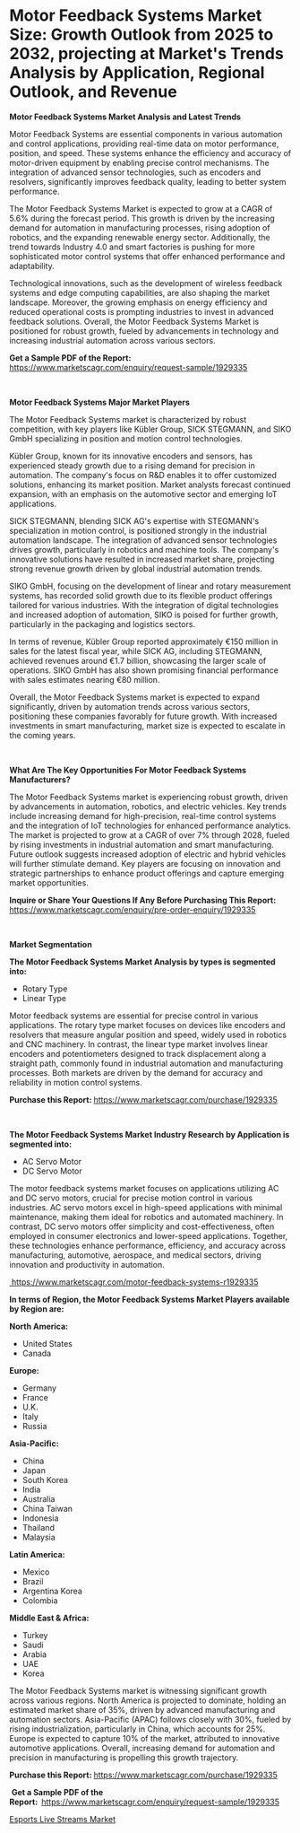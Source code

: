 <p><h1>Motor Feedback Systems Market Size: Growth Outlook from 2025 to 2032, projecting at Market's Trends Analysis by Application, Regional Outlook, and Revenue</h1></p><p><strong>Motor Feedback Systems Market Analysis and Latest Trends</strong></p>
<p><p>Motor Feedback Systems are essential components in various automation and control applications, providing real-time data on motor performance, position, and speed. These systems enhance the efficiency and accuracy of motor-driven equipment by enabling precise control mechanisms. The integration of advanced sensor technologies, such as encoders and resolvers, significantly improves feedback quality, leading to better system performance.</p><p>The Motor Feedback Systems Market is expected to grow at a CAGR of 5.6% during the forecast period. This growth is driven by the increasing demand for automation in manufacturing processes, rising adoption of robotics, and the expanding renewable energy sector. Additionally, the trend towards Industry 4.0 and smart factories is pushing for more sophisticated motor control systems that offer enhanced performance and adaptability.</p><p>Technological innovations, such as the development of wireless feedback systems and edge computing capabilities, are also shaping the market landscape. Moreover, the growing emphasis on energy efficiency and reduced operational costs is prompting industries to invest in advanced feedback solutions. Overall, the Motor Feedback Systems Market is positioned for robust growth, fueled by advancements in technology and increasing industrial automation across various sectors.</p></p>
<p><strong>Get a Sample PDF of the Report:&nbsp;</strong> <a href="https://www.marketscagr.com/enquiry/request-sample/1929335?utm_campaign=1126&utm_medium=2&utm_source=Github&utm_content=ia&utm_term=29032025&utm_id=motor-feedback-systems">https://www.marketscagr.com/enquiry/request-sample/1929335</a></p>
<p>&nbsp;</p>
<p><strong>Motor Feedback Systems Major Market Players</strong></p>
<p><p>The Motor Feedback Systems market is characterized by robust competition, with key players like Kübler Group, SICK STEGMANN, and SIKO GmbH specializing in position and motion control technologies. </p><p>Kübler Group, known for its innovative encoders and sensors, has experienced steady growth due to a rising demand for precision in automation. The company's focus on R&D enables it to offer customized solutions, enhancing its market position. Market analysts forecast continued expansion, with an emphasis on the automotive sector and emerging IoT applications. </p><p>SICK STEGMANN, blending SICK AG's expertise with STEGMANN's specialization in motion control, is positioned strongly in the industrial automation landscape. The integration of advanced sensor technologies drives growth, particularly in robotics and machine tools. The company's innovative solutions have resulted in increased market share, projecting strong revenue growth driven by global industrial automation trends.</p><p>SIKO GmbH, focusing on the development of linear and rotary measurement systems, has recorded solid growth due to its flexible product offerings tailored for various industries. With the integration of digital technologies and increased adoption of automation, SIKO is poised for further growth, particularly in the packaging and logistics sectors. </p><p>In terms of revenue, Kübler Group reported approximately €150 million in sales for the latest fiscal year, while SICK AG, including STEGMANN, achieved revenues around €1.7 billion, showcasing the larger scale of operations. SIKO GmbH has also shown promising financial performance with sales estimates nearing €80 million. </p><p>Overall, the Motor Feedback Systems market is expected to expand significantly, driven by automation trends across various sectors, positioning these companies favorably for future growth. With increased investments in smart manufacturing, market size is expected to escalate in the coming years.</p></p>
<p>&nbsp;</p>
<p><strong>What Are The Key Opportunities For Motor Feedback Systems Manufacturers?</strong></p>
<p><p>The Motor Feedback Systems market is experiencing robust growth, driven by advancements in automation, robotics, and electric vehicles. Key trends include increasing demand for high-precision, real-time control systems and the integration of IoT technologies for enhanced performance analytics. The market is projected to grow at a CAGR of over 7% through 2028, fueled by rising investments in industrial automation and smart manufacturing. Future outlook suggests increased adoption of electric and hybrid vehicles will further stimulate demand. Key players are focusing on innovation and strategic partnerships to enhance product offerings and capture emerging market opportunities.</p></p>
<p><strong>Inquire or Share Your Questions If Any Before Purchasing This Report:</strong> <a href="https://www.marketscagr.com/enquiry/pre-order-enquiry/1929335?utm_campaign=1126&utm_medium=2&utm_source=Github&utm_content=ia&utm_term=29032025&utm_id=motor-feedback-systems">https://www.marketscagr.com/enquiry/pre-order-enquiry/1929335</a></p>
<p>&nbsp;</p>
<p><strong>Market Segmentation</strong></p>
<p><strong>The Motor Feedback Systems Market Analysis by types is segmented into:</strong></p>
<p><ul><li>Rotary Type</li><li>Linear Type</li></ul></p>
<p><p>Motor feedback systems are essential for precise control in various applications. The rotary type market focuses on devices like encoders and resolvers that measure angular position and speed, widely used in robotics and CNC machinery. In contrast, the linear type market involves linear encoders and potentiometers designed to track displacement along a straight path, commonly found in industrial automation and manufacturing processes. Both markets are driven by the demand for accuracy and reliability in motion control systems.</p></p>
<p><strong>Purchase this Report:&nbsp;</strong><a href="https://www.marketscagr.com/purchase/1929335?utm_campaign=1126&utm_medium=2&utm_source=Github&utm_content=ia&utm_term=29032025&utm_id=motor-feedback-systems">https://www.marketscagr.com/purchase/1929335</a></p>
<p>&nbsp;</p>
<p><strong>The Motor Feedback Systems Market Industry Research by Application is segmented into:</strong></p>
<p><ul><li>AC Servo Motor</li><li>DC Servo Motor</li></ul></p>
<p><p>The motor feedback systems market focuses on applications utilizing AC and DC servo motors, crucial for precise motion control in various industries. AC servo motors excel in high-speed applications with minimal maintenance, making them ideal for robotics and automated machinery. In contrast, DC servo motors offer simplicity and cost-effectiveness, often employed in consumer electronics and lower-speed applications. Together, these technologies enhance performance, efficiency, and accuracy across manufacturing, automotive, aerospace, and medical sectors, driving innovation and productivity in automation.</p></p>
<p><a href="https://www.marketscagr.com/motor-feedback-systems-r1929335?utm_campaign=1126&utm_medium=2&utm_source=Github&utm_content=ia&utm_term=29032025&utm_id=motor-feedback-systems">&nbsp;https://www.marketscagr.com/motor-feedback-systems-r1929335</a></p>
<p><strong>In terms of Region, the Motor Feedback Systems Market Players available by Region are:</strong></p>
<p>
    <p> <strong> North America: </strong>
        <ul>
            <li>United States</li>
            <li>Canada</li>
        </ul>
        </p> 
    <p> <strong> Europe: </strong>
        <ul>
            <li>Germany</li>
            <li>France</li>
            <li>U.K.</li>
            <li>Italy</li>
            <li>Russia</li>
        </ul>
        </p> 
    <p> <strong> Asia-Pacific: </strong>
        <ul>
            <li>China</li>
            <li>Japan</li>
            <li>South Korea</li>
            <li>India</li>
            <li>Australia</li>
            <li>China Taiwan</li>
            <li>Indonesia</li>
            <li>Thailand</li>
            <li>Malaysia</li>
        </ul>
        </p> 
    <p> <strong> Latin America: </strong>
        <ul>
            <li>Mexico</li>
            <li>Brazil</li>
            <li>Argentina Korea</li>
            <li>Colombia</li>
        </ul>
        </p> 
    <p> <strong> Middle East & Africa: </strong>
        <ul>
            <li>Turkey</li>
            <li>Saudi</li>
            <li>Arabia</li>
            <li>UAE</li>
            <li>Korea</li>
        </ul>
    </p>
    </p>
<p><p>The Motor Feedback Systems market is witnessing significant growth across various regions. North America is projected to dominate, holding an estimated market share of 35%, driven by advanced manufacturing and automation sectors. Asia-Pacific (APAC) follows closely with 30%, fueled by rising industrialization, particularly in China, which accounts for 25%. Europe is expected to capture 10% of the market, attributed to innovative automotive applications. Overall, increasing demand for automation and precision in manufacturing is propelling this growth trajectory.</p></p>
<p><strong>Purchase this Report: </strong><a href="https://www.marketscagr.com/purchase/1929335?utm_campaign=1126&utm_medium=2&utm_source=Github&utm_content=ia&utm_term=29032025&utm_id=motor-feedback-systems">https://www.marketscagr.com/purchase/1929335</a></p>
<p>&nbsp;<strong>Get a Sample PDF of the Report:&nbsp;&nbsp;</strong><a href="https://www.marketscagr.com/enquiry/request-sample/1929335?utm_campaign=1126&utm_medium=2&utm_source=Github&utm_content=ia&utm_term=29032025&utm_id=motor-feedback-systems">https://www.marketscagr.com/enquiry/request-sample/1929335</a></p>
<p><strong></strong></p>
<p><p><a href="https://github.com/julyju69/Market-Research-Report-List-6/blob/main/esports-live-streams-market.md?utm_campaign=1126&utm_medium=2&utm_source=Github&utm_content=ia&utm_term=29032025&utm_id=motor-feedback-systems">Esports Live Streams Market</a></p></p>